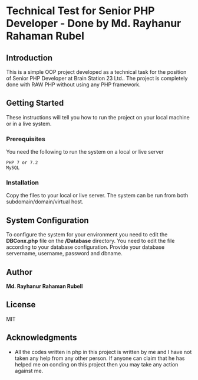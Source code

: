# Technical Test for Senior PHP Developer - Done by Md. Rayhanur Rahaman Rubel

## Introduction
This is a simple OOP project developed as a technical task for the position of Senior PHP Developer at Brain Station 23 Ltd..
The project is completely done with RAW PHP without using any PHP framework.


## Getting Started

These instructions will tell you how to run the project on your local machine or in a live system.

### Prerequisites

You need the following to run the system on a local or live server

```
PHP 7 or 7.2
MySQL
```


### Installation

Copy the files to your local or live server. The system can be run from both subdomain/domain/virtual host.


## System Configuration
To configure the system for your environment you need to edit the **DBConx.php** file on the **/Database** directory.
You need to edit the file according to your database configuration. Provide your database servername, username, password and dbname.


## Author

 **Md. Rayhanur Rahaman Rubell**

License
----

MIT


## Acknowledgments

* All the codes written in php in this project is written by me and I have not taken any help from any other person. If anyone can claim that he has helped me on conding on this project then you may take any action against me.

